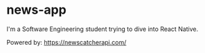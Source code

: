 # news-app

I'm a Software Engineering student trying to dive into React Native. 

Powered by: https://newscatcherapi.com/
